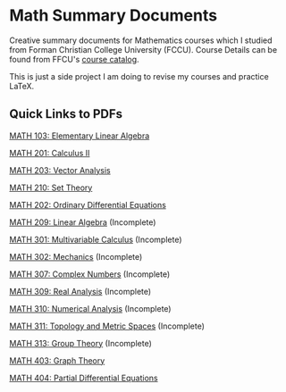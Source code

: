 <h1> Math Summary Documents </h1>

Creative summary documents for Mathematics courses which I studied from Forman Christian College University (FCCU). Course Details can be found from FFCU's [course catalog](https://www.fccollege.edu.pk/academic-catalogs-and-handbooks/).

This is just a side project I am doing to revise my courses and practice LaTeX.

<h2>Quick Links to PDFs</h2>

[MATH 103: Elementary Linear Algebra](pdf/ElementaryLinearAlgebra.pdf)

[MATH 201: Calculus II](pdf/CalculusII.pdf)

[MATH 203: Vector Analysis](pdf/VectorAnalysis.pdf)

[MATH 210: Set Theory](pdf/SetTheory.pdf)

[MATH 202: Ordinary Differential Equations](pdf/OrdinaryDifferentialEquations.pdf)

[MATH 209: Linear Algebra](pdf/LinearAlgebra.pdf) (Incomplete)

[MATH 301: Multivariable Calculus](pdf/MultivariableCalculus.pdf) (Incomplete)

[MATH 302: Mechanics](pdf/Mechanics.pdf) (Incomplete)

[MATH 307: Complex Numbers](pdf/ComplexNumbers.pdf) (Incomplete)

[MATH 309: Real Analysis](pdf/RealAnalysis.pdf) (Incomplete)

[MATH 310: Numerical Analysis](pdf/NumericalAnalysis-pdf) (Incomplete)

[MATH 311: Topology and Metric Spaces](pdf/TopologyAndMetricSpaces.pdf) (Incomplete)

[MATH 313: Group Theory](pdf/GroupTheory.pdf) (Incomplete)

[MATH 403: Graph Theory](pdf/GraphTheory.pdf)

[MATH 404: Partial Differential Equations](pdf/PartialDifferentialEquations.pdf)
